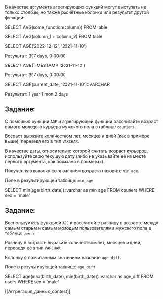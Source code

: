 В качестве аргумента агрегирующих функций могут выступать не только столбцы, но также расчётные колонки или результат другой функции:

SELECT AVG(some_function(column))
FROM table

SELECT AVG(column_1 + column_2) FROM table

SELECT AGE('2022-12-12', '2021-11-10')

Результат:
397 days, 0:00:00

SELECT AGE(TIMESTAMP '2021-11-10')

Результат:
397 days, 0:00:00

SELECT AGE(current_date, '2021-11-10')::VARCHAR

Результат:
1 year 1 mon 2 days

## **Задание:**

С помощью функции `AGE` и агрегирующей функции рассчитайте возраст самого молодого курьера мужского пола в таблице `couriers`.

Возраст выразите количеством лет, месяцев и дней (как в примере выше), переведя его в тип `VARCHAR`. 

В качестве даты, относительно которой считать возраст курьеров, используйте свою текущую дату (либо не указывайте её на месте первого аргумента, как показано в примерах).

Полученную колонку со значением возраста назовите `min_age`.

Поле в результирующей таблице: `min_age`

SELECT min(age(birth_date))::varchar as min_age
FROM   couriers
WHERE  sex = 'male'


## **Задание:**

Воспользуйтесь функцией `AGE` и рассчитайте разницу в возрасте между самым старым и самым молодым пользователями мужского пола в таблице `users`. 

Разницу в возрасте выразите количеством лет, месяцев и дней, переведя её в тип `VARCHAR`. 

Колонку с посчитанным значением назовите `age_diff`.

Поле в результирующей таблице: `age_diff`

SELECT age(max(birth_date), min(birth_date))::varchar as age_diff
FROM   users
WHERE  sex = 'male'

[[Аггрегация_данных_content]]